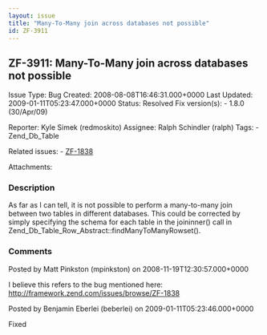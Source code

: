 ```yaml
---
layout: issue
title: "Many-To-Many join across databases not possible"
id: ZF-3911
---
```


ZF-3911: Many-To-Many join across databases not possible
--------------------------------------------------------

 Issue Type: Bug Created: 2008-08-08T16:46:31.000+0000 Last Updated: 2009-01-11T05:23:47.000+0000 Status: Resolved Fix version(s): - 1.8.0 (30/Apr/09)
 
 Reporter:  Kyle Simek (redmoskito)  Assignee:  Ralph Schindler (ralph)  Tags: - Zend\_Db\_Table
 
 Related issues: - [ZF-1838](/issues/browse/ZF-1838)
 
 Attachments: 
### Description

As far as I can tell, it is not possible to perform a many-to-many join between two tables in different databases. This could be corrected by simply specifying the schema for each table in the joininner() call in Zend\_Db\_Table\_Row\_Abstract::findManyToManyRowset().

 

 

### Comments

Posted by Matt Pinkston (mpinkston) on 2008-11-19T12:30:57.000+0000

I believe this refers to the bug mentioned here: <http://framework.zend.com/issues/browse/ZF-1838>

 

 

Posted by Benjamin Eberlei (beberlei) on 2009-01-11T05:23:46.000+0000

Fixed

 

 